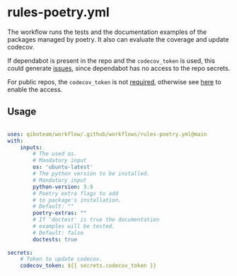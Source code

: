 # rules-poetry.yml

The workflow runs the tests and the documentation examples of the packages managed by poetry. 
It also can evaluate the coverage and update codecov.

If dependabot is present in the repo and the `codecov_token` is used, this could generate [issues](https://github.com/qiboteam/qibocal/pull/238), since dependabot has no access to the repo secrets. 

For public repos, the `codecov_token` is not [required](https://docs.codecov.com/docs/frequently-asked-questions/#where-is-the-repository-upload-token-found), otherwise see [here](https://docs.github.com/en/code-security/dependabot/working-with-dependabot/configuring-access-to-private-registries-for-dependabot
) to enable the access.

## Usage 

```yaml 

uses: qiboteam/workflow/.github/workflows/rules-poetry.yml@main
with:
    inputs:
        # The used os. 
        # Mandatory input 
        os: 'ubuntu-latest'
        # The python version to be installed.
        # Mandatory input
        python-version: 3.9
        # Poetry extra flags to add 
        # to package's installation.
        # Default: ""
        poetry-extras: ""
        # If 'doctest' is true the documentation 
        # examples will be tested.
        # Default: false
        doctests: true 
            
secrets:
    # Token to update codecov.
    codecov_token: ${{ secrets.codecov_token }}
        
```
